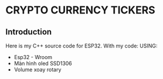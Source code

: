 # CRYPTO CURRENCY TICKERS

## Introduction

Here is my C++ source code for ESP32. With my code:
USING:
 - Esp32 - Wroom
 - Màn hình oled SSD1306
 - Volume xoay rotary
